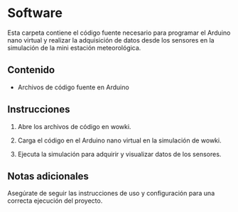 # Software

Esta carpeta contiene el código fuente necesario para programar el Arduino nano virtual y realizar la adquisición de datos desde los sensores en la simulación de la mini estación meteorológica.

## Contenido

- Archivos de código fuente en Arduino

## Instrucciones

1. Abre los archivos de código en wowki.

2. Carga el código en el Arduino nano virtual en la simulación de wowki.

3. Ejecuta la simulación para adquirir y visualizar datos de los sensores.

## Notas adicionales

Asegúrate de seguir las instrucciones de uso y configuración para una correcta ejecución del proyecto.


